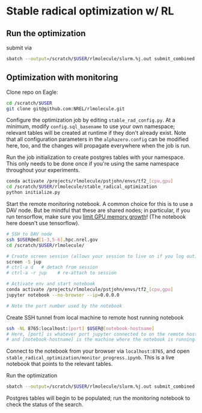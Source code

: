 # Stable radical optimization w/ RL

## Run the optimization

submit via
```bash
sbatch --output=/scratch/$USER/rlmolecule/slurm.%j.out submit_combined.sh
```

## Optimization with monitoring

Clone repo on Eagle:

```bash
cd /scratch/$USER
git clone git@github.com:NREL/rlmolecule.git
```

Configure the optimization job by editing `stable_rad_config.py`.  At a minimum, 
modify `config.sql_basename` to use your own namespace; relevant tables will be
created at runtime if they don't already exist.  Note that all configuration 
parameters in the `alphazero.config` can be modified here, too, and the changes
will propagate everywhere when the job is run.

Run the job initialization to create postgres tables with your namespace.  This 
only needs to be done once if you're using the same namespace throughout your
experiments.

```bash
conda activate /projects/rlmolecule/pstjohn/envs/tf2_[cpu,gpu]
cd /scratch/$USER/rlmolecule/stable_radical_optimization
python initialize.py
```

Start the remote monitoring notebook.  A common choice for this is to use 
a DAV node.  But be mindful that these are shared nodes;  in particular, if you 
run tensorflow, make sure you [limit GPU memory growth](https://www.tensorflow.org/guide/gpu#limiting_gpu_memory_growth)! (The
notebook here doesn't use tensorflow).

```bash
# SSH to DAV node
ssh $USER@ed[1-3,5-6].hpc.nrel.gov
cd /scratch/$USER/rlmolecule/

# Create screen session (allows your session to live on if you log out)
screen -S jup
# ctrl-a d   # detach from session
# ctrl-a -r jup    # re-attach to session

# Activate env and start notebook
conda activate /projects/rlmolecule/pstjohn/envs/tf2_[cpu,gpu]
jupyter notebook --no-browser --ip=0.0.0.0

# Note the port number used by the notebook
```

Create SSH tunnel from local machine to remote host running notebook

```bash
ssh -NL 8765:localhost:[port] $USER@[notebook-hostname]
# Here, [port] is whatever port jupyter connected to on the remote host (see previous step),
# and [notebook-hostname] is the machine where the notebook is running.
```

Connect to the notebook from your browser via `localhost:8765`, and open 
`stable_radical_optimization/monitor_progress.ipynb`.  This is a live notebook 
that points to the relevant tables.

Run the optimization

```bash
sbatch --output=/scratch/$USER/rlmolecule/slurm.%j.out submit_combined.sh
```

Postgres tables will begin to be populated; run the monitoring notebook to check
the status of the search.
